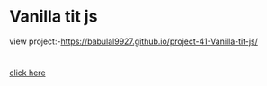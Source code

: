 # Vanilla tit js
view project:-https://babulal9927.github.io/project-41-Vanilla-tit-js/
#
[click here](https://babulal9927.github.io/project-41-Vanilla-tit-js/)
